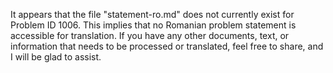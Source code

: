 It appears that the file "statement-ro.md" does not currently exist for Problem ID 1006. This implies that no Romanian problem statement is accessible for translation. If you have any other documents, text, or information that needs to be processed or translated, feel free to share, and I will be glad to assist.